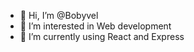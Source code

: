 - 👋 Hi, I’m @Bobyvel
- 👀 I’m interested in Web development
- 🌱 I’m currently using React and Express

<!---
Bobyvel/Bobyvel is a ✨ special ✨ repository because its `README.md` (this file) appears on your GitHub profile.
You can click the Preview link to take a look at your changes.
--->
